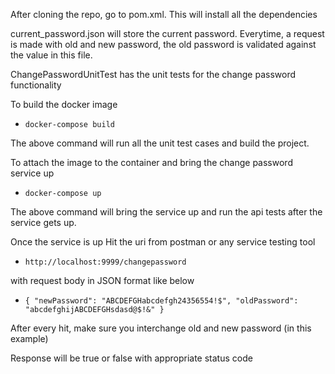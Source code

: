 After cloning the repo, go to pom.xml. This will install all the dependencies


current_password.json will store the current password. Everytime, a request is made with old and new password, the old password is validated against the value in this file.

ChangePasswordUnitTest has the unit tests for the change password functionality

To build the docker image
- `docker-compose build`

The above command will run all the unit test cases and build the project.

To attach the image to the container and bring the change password service up
- `docker-compose up`

The above command will bring the service up and run the api tests after the service gets up.

Once the service is up Hit the uri from postman or any service testing tool
- `http://localhost:9999/changepassword` 

with request body in JSON format like below
- `{
   		"newPassword": "ABCDEFGHabcdefgh24356554!$",
    	"oldPassword": "abcdefghijABCDEFGHsdasd@$!&"
   }`

After every hit, make sure you interchange old and new password (in this example)

Response will be true or false with appropriate status code